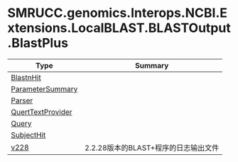 ﻿
# SMRUCC.genomics.Interops.NCBI.Extensions.LocalBLAST.BLASTOutput.BlastPlus

|Type|Summary|
|----|-------|
|[BlastnHit](./BlastnHit.md)||
|[ParameterSummary](./ParameterSummary.md)||
|[Parser](./Parser.md)||
|[QuertTextProvider](./QuertTextProvider.md)||
|[Query](./Query.md)||
|[SubjectHit](./SubjectHit.md)||
|[v228](./v228.md)|2.2.28版本的BLAST+程序的日志输出文件|


